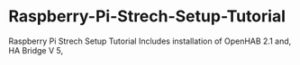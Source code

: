 # Raspberry-Pi-Strech-Setup-Tutorial
Raspberry Pi Strech Setup Tutorial
Includes installation of OpenHAB 2.1 and, HA Bridge V 5, 
